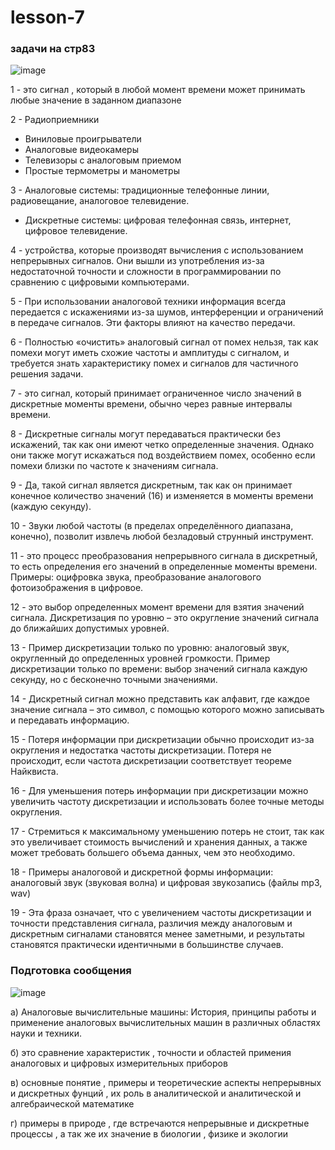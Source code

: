 # lesson-7
### задачи на стр83
![image](https://github.com/user-attachments/assets/b51fc6ed-e62f-419a-9cf3-01a5f46f8309)

1 - это сигнал , который в любой момент времени может принимать любые значение в заданном диапазоне

2  - Радиоприемники
   - Виниловые проигрыватели
   - Аналоговые видеокамеры
   - Телевизоры с аналоговым приемом
   - Простые термометры и манометры

3  - Аналоговые системы: традиционные телефонные линии, радиовещание, аналоговое телевидение.
   - Дискретные системы: цифровая телефонная связь, интернет, цифровое телевидение.

4 - устройства, которые производят вычисления с использованием непрерывных сигналов. Они вышли из употребления из-за недостаточной точности и сложности в программировании по сравнению с цифровыми компьютерами.

5 - При использовании аналоговой техники информация всегда передается с искажениями из-за шумов, интерференции и ограничений в передаче сигналов. Эти факторы влияют на качество передачи.

6 - Полностью «очистить» аналоговый сигнал от помех нельзя, так как помехи могут иметь схожие частоты и амплитуды с сигналом, и требуется знать характеристику помех и сигналов для частичного решения задачи.

7 - это сигнал, который принимает ограниченное число значений в дискретные моменты времени, обычно через равные интервалы времени.

8 - Дискретные сигналы могут передаваться практически без искажений, так как они имеют четко определенные значения. Однако они также могут искажаться под воздействием помех, особенно если помехи близки по частоте к значениям сигнала.

9 - Да, такой сигнал является дискретным, так как он принимает конечное количество значений (16) и изменяется в моменты времени (каждую секунду). 

10 - Звуки любой частоты (в пределах определённого диапазана, конечно), позволит извлечь любой безладовый струнный инструмент.

11 - это процесс преобразования непрерывного сигнала в дискретный, то есть определения его значений в определенные моменты времени. Примеры: оцифровка звука, преобразование аналогового фотоизображения в цифровое.

12 - это выбор определенных момент времени для взятия значений сигнала. Дискретизация по уровню – это округление значений сигнала до ближайших допустимых уровней.

13 - Пример дискретизации только по уровню: аналоговый звук, округленный до определенных уровней громкости. Пример дискретизации только по времени: выбор значений сигнала каждую секунду, но с бесконечно точными значениями.

14 - Дискретный сигнал можно представить как алфавит, где каждое значение сигнала – это символ, с помощью которого можно записывать и передавать информацию.

15 - Потеря информации при дискретизации обычно происходит из-за округления и недостатка частоты дискретизации. Потеря не происходит, если частота дискретизации соответствует теореме Найквиста.

16 - Для уменьшения потерь информации при дискретизации можно увеличить частоту дискретизации и использовать более точные методы округления.

17 - Стремиться к максимальному уменьшению потерь не стоит, так как это увеличивает стоимость вычислений и хранения данных, а также может требовать большего объема данных, чем это необходимо.

18 - Примеры аналоговой и дискретной формы информации: аналоговый звук (звуковая волна) и цифровая звукозапись (файлы mp3, wav)

19 - Эта фраза означает, что с увеличением частоты дискретизации и точности представления сигнала, различия между аналоговым и дискретным сигналами становятся менее заметными, и результаты становятся практически идентичными в большинстве случаев.

### Подготовка сообщения 
![image](https://github.com/user-attachments/assets/213e2379-5581-41c7-84bb-71f6f7998741)


а) Аналоговые вычислительные машины: История, принципы работы и применение аналоговых вычислительных машин в различных областях науки и техники.

б) это сравнение характеристик , точности и областей примения аналоговых и цифровых измерительных приборов 

в) основные понятие , примеры и теоретические аспекты непрерывных и дискретных фунций , их роль в аналитической и аналитической и алгебраической математике

г) примеры в природе , где встречаются непрерывные и дискретные процессы , а так же их значение в биологии , физике и экологии

